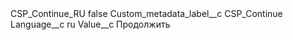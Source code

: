<?xml version="1.0" encoding="UTF-8"?>
<CustomMetadata xmlns="http://soap.sforce.com/2006/04/metadata" xmlns:xsi="http://www.w3.org/2001/XMLSchema-instance" xmlns:xsd="http://www.w3.org/2001/XMLSchema">
    <label>CSP_Continue_RU</label>
    <protected>false</protected>
    <values>
        <field>Custom_metadata_label__c</field>
        <value xsi:type="xsd:string">CSP_Continue</value>
    </values>
    <values>
        <field>Language__c</field>
        <value xsi:type="xsd:string">ru</value>
    </values>
    <values>
        <field>Value__c</field>
        <value xsi:type="xsd:string">Продолжить</value>
    </values>
</CustomMetadata>
